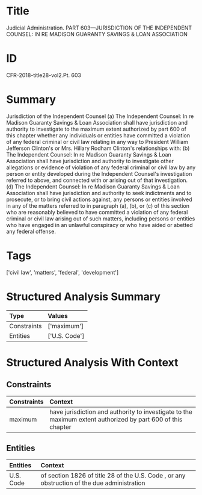 # Title

 Judicial Administration. PART 603—JURISDICTION OF THE INDEPENDENT COUNSEL: IN RE MADISON GUARANTY SAVINGS & LOAN ASSOCIATION


# ID

 CFR-2018-title28-vol2.Pt. 603


# Summary

Jurisdiction of the Independent Counsel (a) The Independent Counsel: In re Madison Guaranty Savings &amp; Loan Association shall have jurisdiction and authority to investigate to the maximum extent authorized by part 600 of this chapter whether any individuals or entities have committed a violation of any federal criminal or civil law relating in any way to President William Jefferson Clinton's or Mrs. Hillary Rodham Clinton's relationships with:
(b) The Independent Counsel: In re Madison Guaranty Savings &amp; Loan Association shall have jurisdiction and authority to investigate other allegations or evidence of violation of any federal criminal or civil law by any person or entity developed during the Independent Counsel's investigation referred to above, and connected with or arising out of that investigation.
(d) The Independent Counsel: In re Madison Guaranty Savings &amp; Loan Association shall have jurisdiction and authority to seek indictments and to prosecute, or to bring civil actions against, any persons or entities involved in any of the matters referred to in paragraph (a), (b), or (c) of this section who are reasonably believed to have committed a violation of any federal criminal or civil law arising out of such matters, including persons or entities who have engaged in an unlawful conspiracy or who have aided or abetted any federal offense.


# Tags

['civil law', 'matters', 'federal', 'development']


# Structured Analysis Summary

| Type        | Values        |
|:------------|:--------------|
| Constraints | ['maximum']   |
| Entities    | ['U.S. Code'] |


# Structured Analysis With Context

 


## Constraints

| Constraints   | Context                                                                                                     |
|:--------------|:------------------------------------------------------------------------------------------------------------|
| maximum       | have jurisdiction and authority to investigate to the maximum extent authorized by part 600 of this chapter |


## Entities

| Entities   | Context                                                                                     |
|:-----------|:--------------------------------------------------------------------------------------------|
| U.S. Code  | of section 1826 of title 28 of the U.S. Code , or any obstruction of the due administration |



